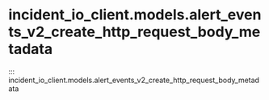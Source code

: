 # incident_io_client.models.alert_events_v2_create_http_request_body_metadata

::: incident_io_client.models.alert_events_v2_create_http_request_body_metadata
